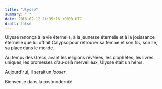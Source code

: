 ```yaml
---
title: "Ulysse"
summary: " "
date: 2016-02-12 16:35:16 +0000 UTC
draft: false
---
```

Ulysse renonça à la vie éternelle, à la jeunesse éternelle et à la jouissance éternelle que lui offrait Calypso pour retrouver sa femme et son fils, son île, sa place dans le monde.

Au temps des Grecs, avant les religions révélées, les prophètes, les livres uniques, les promesses d'au-delà merveilleux, Ulysse était un héros.

Aujourd'hui, il serait un <em>looser</em>.

Bienvenue dans la postmodernité.
